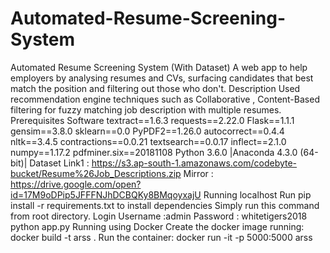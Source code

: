 # Automated-Resume-Screening-System
Automated Resume Screening System (With Dataset) A web app to help employers by analysing resumes and CVs, surfacing candidates that best match the position and filtering out those who don't.  Description Used recommendation engine techniques such as Collaborative , Content-Based filtering for fuzzy matching job description with multiple resumes.  Prerequisites Software textract==1.6.3 requests==2.22.0 Flask==1.1.1 gensim==3.8.0 sklearn==0.0 PyPDF2==1.26.0 autocorrect==0.4.4 nltk==3.4.5 contractions==0.0.21 textsearch==0.0.17 inflect==2.1.0 numpy==1.17.2 pdfminer.six==20181108 Python 3.6.0 |Anaconda 4.3.0 (64-bit)| Dataset Link1 : https://s3.ap-south-1.amazonaws.com/codebyte-bucket/Resume%26Job_Descriptions.zip Mirror : https://drive.google.com/open?id=17M9oDPip5JFFFNJhDCBQKy8BMqoyxajU Running localhost Run pip install -r requirements.txt to install dependencies Simply run this command from root directory. Login Username :admin Password : whitetigers2018 python app.py  Running using Docker Create the docker image running: docker build -t arss .  Run the container: docker run -it -p 5000:5000 arss

